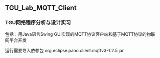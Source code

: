 ## TGU_Lab_MQTT_Client
### TGU网络程序分析与设计实习
包括：用Java语言Swing GUI实现的MQTT协议客户端和基于MQTT协议的物联网平台开发

运行需要导入依赖包 org.eclipse.paho.client.mqttv3-1.2.5.jar
